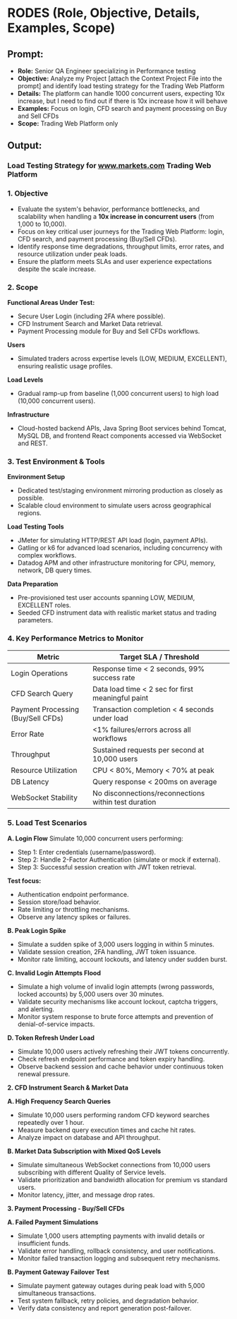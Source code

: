 #  RODES (Role, Objective, Details, Examples, Scope)

## Prompt:

- **Role:** Senior QA Engineer specializing in Performance testing
- **Objective:** Analyze my Project [attach the Context Project File into the prompt] and identify load testing strategy for the Trading Web Platform
- **Details:** The platform can handle 1000 concurrent users, expecting 10x increase, but I need to find out if there is 10x increase how it will behave
- **Examples:** Focus on login, CFD search and payment processing on Buy and Sell CFDs
- **Scope:** Trading Web Platform only

## Output: 
### Load Testing Strategy for www.markets.com Trading Web Platform

### 1. Objective
- Evaluate the system's behavior, performance bottlenecks, and scalability when handling a **10x increase in concurrent users** (from 1,000 to 10,000).
- Focus on key critical user journeys for the Trading Web Platform: login, CFD search, and payment processing (Buy/Sell CFDs).
- Identify response time degradations, throughput limits, error rates, and resource utilization under peak loads.
- Ensure the platform meets SLAs and user experience expectations despite the scale increase.

### 2. Scope

**Functional Areas Under Test:**
- Secure User Login (including 2FA where possible).
- CFD Instrument Search and Market Data retrieval.
- Payment Processing module for Buy and Sell CFDs workflows.

**Users**
- Simulated traders across expertise levels (LOW, MEDIUM, EXCELLENT), ensuring realistic usage profiles.

**Load Levels**
- Gradual ramp-up from baseline (1,000 concurrent users) to high load (10,000 concurrent users).

**Infrastructure**
- Cloud-hosted backend APIs, Java Spring Boot services behind Tomcat, MySQL DB, and frontend React components accessed via WebSocket and REST.

### 3. Test Environment & Tools

**Environment Setup**
- Dedicated test/staging environment mirroring production as closely as possible.
- Scalable cloud environment to simulate users across geographical regions.

**Load Testing Tools**
- JMeter for simulating HTTP/REST API load (login, payment APIs).
- Gatling or k6 for advanced load scenarios, including concurrency with complex workflows.
- Datadog APM and other infrastructure monitoring for CPU, memory, network, DB query times.

**Data Preparation**
- Pre-provisioned test user accounts spanning LOW, MEDIUM, EXCELLENT roles.
- Seeded CFD instrument data with realistic market status and trading parameters.

### 4. Key Performance Metrics to Monitor

| Metric                            | Target SLA / Threshold                    |
|----------------------------------|-------------------------------------------|
| Login Operations                 | Response time < 2 seconds, 99% success rate |
| CFD Search Query                | Data load time < 2 sec for first meaningful paint |
| Payment Processing (Buy/Sell CFDs) | Transaction completion < 4 seconds under load |
| Error Rate                      | <1% failures/errors across all workflows  |
| Throughput                     | Sustained requests per second at 10,000 users |
| Resource Utilization            | CPU < 80%, Memory < 70% at peak            |
| DB Latency                     | Query response < 200ms on average           |
| WebSocket Stability            | No disconnections/reconnections within test duration|

### 5. Load Test Scenarios

**A. Login Flow**
Simulate 10,000 concurrent users performing:
- Step 1: Enter credentials (username/password).
- Step 2: Handle 2-Factor Authentication (simulate or mock if external).
- Step 3: Successful session creation with JWT token retrieval.

**Test focus:**
- Authentication endpoint performance.
- Session store/load behavior.
- Rate limiting or throttling mechanisms.
- Observe any latency spikes or failures.

**B. Peak Login Spike**
- Simulate a sudden spike of 3,000 users logging in within 5 minutes.
- Validate session creation, 2FA handling, JWT token issuance.
- Monitor rate limiting, account lockouts, and latency under sudden burst.

**C. Invalid Login Attempts Flood**
- Simulate a high volume of invalid login attempts (wrong passwords, locked accounts) by 5,000 users over 30 minutes.
- Validate security mechanisms like account lockout, captcha triggers, and alerting.
- Monitor system response to brute force attempts and prevention of denial-of-service impacts.

**D. Token Refresh Under Load**
- Simulate 10,000 users actively refreshing their JWT tokens concurrently.
- Check refresh endpoint performance and token expiry handling.
- Observe backend session and cache behavior under continuous token renewal pressure.

**2. CFD Instrument Search & Market Data**

**A. High Frequency Search Queries**
- Simulate 10,000 users performing random CFD keyword searches repeatedly over 1 hour.
- Measure backend query execution times and cache hit rates.
- Analyze impact on database and API throughput.

**B. Market Data Subscription with Mixed QoS Levels**
- Simulate simultaneous WebSocket connections from 10,000 users subscribing with different Quality of Service levels.
- Validate prioritization and bandwidth allocation for premium vs standard users.
- Monitor latency, jitter, and message drop rates.

**3. Payment Processing - Buy/Sell CFDs**

**A. Failed Payment Simulations**
- Simulate 1,000 users attempting payments with invalid details or insufficient funds.
- Validate error handling, rollback consistency, and user notifications.
- Monitor failed transaction logging and subsequent retry mechanisms.

**B. Payment Gateway Failover Test**
- Simulate payment gateway outages during peak load with 5,000 simultaneous transactions.
- Test system fallback, retry policies, and degradation behavior.
- Verify data consistency and report generation post-failover.